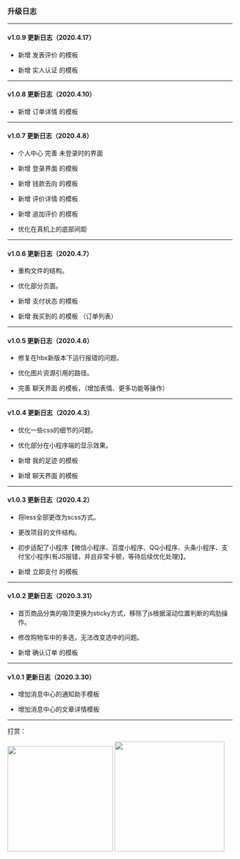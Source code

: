 ### 升级日志

****

#### v1.0.9 更新日志（2020.4.17）

- 新增 发表评价 的模板

- 新增 实人认证 的模板

****

#### v1.0.8 更新日志（2020.4.10）

- 新增 订单详情 的模板

****

#### v1.0.7 更新日志（2020.4.8）

- 个人中心 完善 未登录时的界面

- 新增 登录界面 的模板

- 新增 钱款去向 的模板

- 新增 评价详情 的模板

- 新增 追加评价 的模板

- 优化在真机上的底部间距

****

#### v1.0.6 更新日志（2020.4.7）

- 重构文件的结构。

- 优化部分页面。

- 新增 支付状态 的模板

- 新增 我买到的 的模板 （订单列表）

****

#### v1.0.5 更新日志（2020.4.6）

- 修复在hbx新版本下运行报错的问题。

- 优化图片资源引用的路径。

- 完善 聊天界面 的模板，（增加表情、更多功能等操作）

****

#### v1.0.4 更新日志（2020.4.3）

- 优化一些css的细节的问题。

- 优化部分在小程序端的显示效果。

- 新增 我的足迹 的模板

- 新增 聊天界面 的模板

****

#### v1.0.3 更新日志（2020.4.2）

- 将less全部更改为scss方式。

- 更改项目的文件结构。

- 初步适配了小程序【微信小程序、百度小程序、QQ小程序、头条小程序、支付宝小程序(有JS报错，并且非常卡顿，等待后续优化处理)】。

- 新增 立即支付 的模板

****

#### v1.0.2 更新日志（2020.3.31）

- 首页商品分类的吸顶更换为sticky方式，移除了js根据滚动位置判断的鸡肋操作。

- 修改购物车中的多选，无法改变选中的问题。

- 新增 确认订单 的模板

****

#### v1.0.1 更新日志（2020.3.30）

- 增加消息中心的通知助手模板

- 增加消息中心的文章详情模板

****

打赏：

<img src="https://cdn.nlark.com/yuque/0/2020/png/285274/1585816251127-assets/web-upload/10f2801f-6083-4c03-858d-5dc84634cbc3.png" title="" alt="" width="236"> <img title="" src="https://cdn.nlark.com/yuque/0/2020/png/285274/1585816251205-assets/web-upload/787365c3-1e5c-4be6-8acd-f4d6c1c4f874.png" alt="" width="246">
